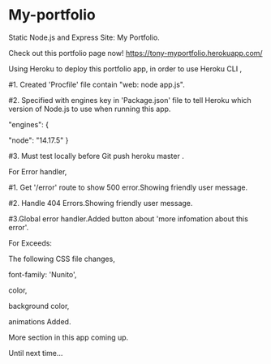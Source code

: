 # My-portfolio

Static Node.js and Express Site: My Portfolio.

Check out this portfolio page now! https://tony-myportfolio.herokuapp.com/

Using Heroku to deploy this portfolio app, in order to use Heroku CLI ,

#1. Created 'Procfile' file contain "web: node app.js".

#2. Specified with engines key in 'Package.json' file to tell Heroku which version of Node.js to use when running this app.

"engines": {

"node": "14.17.5"
}

#3. Must test locally before Git push heroku master .

For Error handler,

#1. Get '/error' route to show 500 error.Showing friendly user message.

#2. Handle 404 Errors.Showing friendly user message.

#3.Global error handler.Added button about 'more infomation about this error'.

For Exceeds:

The following CSS file changes,

font-family: 'Nunito',

color,

background color,

animations Added.

More section in this app coming up.

Until next time...
